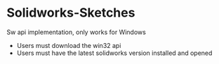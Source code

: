 # Solidworks-Sketches
Sw api implementation, only works for Windows
- Users must download the win32 api
- Users must have the latest solidworks version installed and opened 
